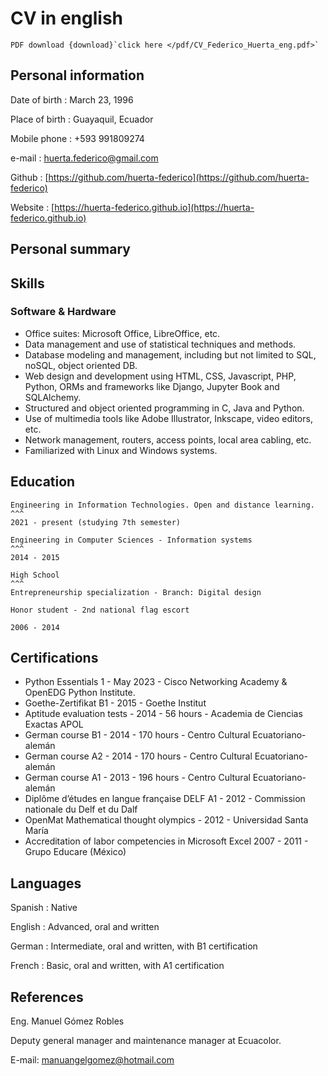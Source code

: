 # CV in english

```{note}
PDF download {download}`click here </pdf/CV_Federico_Huerta_eng.pdf>`
```

## Personal information
Date of birth
: March 23, 1996

Place of birth
: Guayaquil, Ecuador

Mobile phone
: +593 991809274

e-mail
: [huerta.federico@gmail.com](mailto:huerta.federico@gmail.com)

Github
: [https://github.com/huerta-federico](https://github.com/huerta-federico)

Website
: [https://huerta-federico.github.io](https://huerta-federico.github.io)

## Personal summary

## Skills
### Software & Hardware
- Office suites: Microsoft Office, LibreOffice, etc.
- Data management and use of statistical techniques and methods.
- Database modeling and management, including but not limited to SQL, noSQL, object oriented DB.
- Web design and development using HTML, CSS, Javascript, PHP, Python, ORMs and frameworks like Django, Jupyter Book and SQLAlchemy.
- Structured and object oriented programming in C, Java and Python.
- Use of multimedia tools like Adobe Illustrator, Inkscape, video editors, etc.
- Network management, routers, access points, local area cabling, etc.
- Familiarized with Linux and Windows systems.

## Education
````{card} Universidad Técnica Particular de Loja - UTPL
Engineering in Information Technologies. Open and distance learning.
^^^
2021 - present (studying 7th semester)
````

````{card} Escuela Superior Politécnica del Litoral - ESPOL
Engineering in Computer Sciences - Information systems
^^^
2014 - 2015
````

````{card} Unidad Educativa Santiago Mayor
High School
^^^
Entrepreneurship specialization - Branch: Digital design

Honor student - 2nd national flag escort

2006 - 2014
````

## Certifications
- Python Essentials 1 - May 2023 - Cisco Networking Academy & OpenEDG Python Institute.
- Goethe-Zertifikat B1 - 2015 - Goethe Institut
- Aptitude evaluation tests - 2014 - 56 hours - Academia de Ciencias Exactas APOL
- German course B1 - 2014 - 170 hours - Centro Cultural Ecuatoriano-alemán
- German course A2 - 2014 - 170 hours - Centro Cultural Ecuatoriano-alemán
- German course A1 - 2013 - 196 hours - Centro Cultural Ecuatoriano-alemán
- Diplôme d’études en langue française DELF A1 - 2012 - Commission nationale du Delf et du Dalf
- OpenMat Mathematical thought olympics - 2012 - Universidad Santa María
- Accreditation of labor competencies in Microsoft Excel 2007 - 2011 - Grupo Educare (México)

## Languages
Spanish
: Native

English
: Advanced, oral and written

German
: Intermediate, oral and written, with B1 certification

French
: Basic, oral and written, with A1 certification

## References
Eng. Manuel Gómez Robles

Deputy general manager and maintenance manager at Ecuacolor.

E-mail: manuangelgomez@hotmail.com